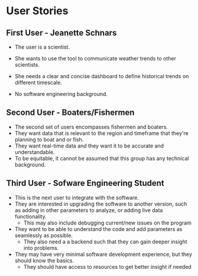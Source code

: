 # User Stories
## First User - Jeanette Schnars
* The user is a scientist.  
* She wants to use the tool to communicate weather trends to other scientists. 
* She needs a
clear and concise dashboard to define historical trends on different timescale. 

* No software engineering background.

## Second User - Boaters/Fishermen
* The second set of users encompasses fishermen and boaters. 
* They want data that is relevant to the region and timeframe that they're planning to boat and or fish. 
* They want real-time data and they want it to be accurate and understandable. 
* To be equitable, it cannot be assumed that this group has any technical background.

## Third User - Sofware Engineering Student
* This is the next user to integrate with the software. 
* They are interested in upgrading the software to another version, such as adding in other parameters to analyze, or adding live data functionality.
    * This may also include debugging current/new issues on the program
* They want to be able to understand the code and add parameters as 
seamlessly as possible. 
    * They also need a a backend such that they can gain deeper insight into problems.
* They may have very minimal software development experience, but they should know the basics.
    * They should have access to resources to get better insight if needed
